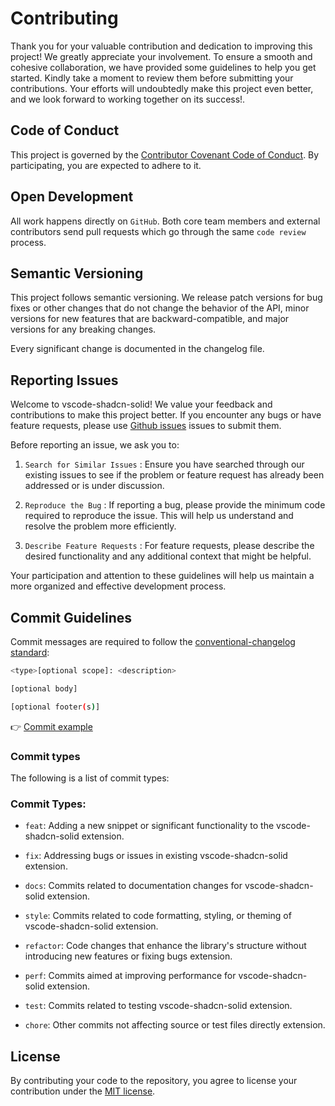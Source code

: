 # Contributing

Thank you for your valuable contribution and dedication to improving this project! We greatly appreciate your involvement. To ensure a smooth and cohesive collaboration, we have provided some guidelines to help you get started. Kindly take a moment to review them before submitting your contributions. Your efforts will undoubtedly make this project even better, and we look forward to working together on its success!.

## Code of Conduct

This project is governed by the [Contributor Covenant Code of Conduct](./CODE_OF_CONDUCT.md). By participating, you are expected to adhere to it.

## Open Development

All work happens directly on `GitHub`. Both core team members and external contributors send pull requests which go through the same `code review` process.

## Semantic Versioning

This project follows semantic versioning. We release patch versions for bug fixes or other changes that do not change the behavior of the API, minor versions for new features that are backward-compatible, and major versions for any breaking changes.

Every significant change is documented in the changelog file.

## Reporting Issues

Welcome to vscode-shadcn-solid! We value your feedback and contributions to make this project better. If you encounter any bugs or have feature requests, please use [Github issues](https://github.com/selemondev/vscode-shadcn-solid/issues) issues to submit them.

Before reporting an issue, we ask you to:

1. `Search for Similar Issues` : Ensure you have searched through our existing issues to see if the problem or feature request has already been addressed or is under discussion.

2. `Reproduce the Bug` : If reporting a bug, please provide the minimum code required to reproduce the issue. This will help us understand and resolve the problem more efficiently.

3. `Describe Feature Requests` : For feature requests, please describe the desired functionality and any additional context that might be helpful.

Your participation and attention to these guidelines will help us maintain a more organized and effective development process.

## Commit Guidelines

Commit messages are required to follow the [conventional-changelog standard](https://www.conventionalcommits.org/en/v1.0.0/):

```bash
<type>[optional scope]: <description>

[optional body]

[optional footer(s)]
```

👉 [Commit example](https://github.com/unocss/unocss/releases/tag/v0.39.0)

### Commit types

The following is a list of commit types:

### Commit Types:

- `feat`: Adding a new snippet or significant functionality to the vscode-shadcn-solid extension.

- `fix`: Addressing bugs or issues in existing vscode-shadcn-solid extension.

- `docs`: Commits related to documentation changes for vscode-shadcn-solid extension.

- `style`: Commits related to code formatting, styling, or theming of vscode-shadcn-solid extension.

- `refactor`: Code changes that enhance the library's structure without introducing new features or fixing bugs extension.

- `perf`: Commits aimed at improving performance for vscode-shadcn-solid extension.

- `test`: Commits related to testing vscode-shadcn-solid extension.

- `chore`: Other commits not affecting source or test files directly extension.

## License

By contributing your code to the repository, you agree to license your contribution under the [MIT license](./LICENSE).